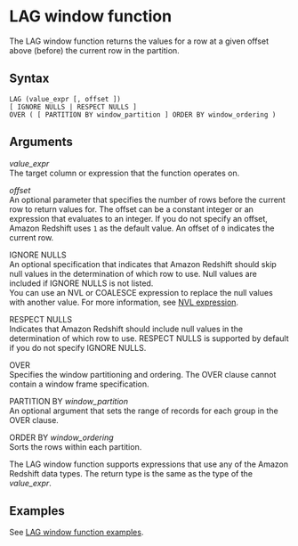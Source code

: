 # LAG window function<a name="r_WF_LAG"></a>

 The LAG window function returns the values for a row at a given offset above \(before\) the current row in the partition\. 

## Syntax<a name="r_WF_LAG-synopsis"></a>

```
LAG (value_expr [, offset ])
[ IGNORE NULLS | RESPECT NULLS ]
OVER ( [ PARTITION BY window_partition ] ORDER BY window_ordering )
```

## Arguments<a name="r_WF_LAG-arguments"></a>

 *value\_expr*   
 The target column or expression that the function operates on\. 

 *offset*   
 An optional parameter that specifies the number of rows before the current row to return values for\. The offset can be a constant integer or an expression that evaluates to an integer\. If you do not specify an offset, Amazon Redshift uses `1` as the default value\. An offset of `0` indicates the current row\. 

IGNORE NULLS   
An optional specification that indicates that Amazon Redshift should skip null values in the determination of which row to use\. Null values are included if IGNORE NULLS is not listed\.   
You can use an NVL or COALESCE expression to replace the null values with another value\. For more information, see [NVL expression](r_NVL_function.md)\. 

RESPECT NULLS   
 Indicates that Amazon Redshift should include null values in the determination of which row to use\. RESPECT NULLS is supported by default if you do not specify IGNORE NULLS\. 

OVER   
Specifies the window partitioning and ordering\. The OVER clause cannot contain a window frame specification\. 

PARTITION BY *window\_partition*   
An optional argument that sets the range of records for each group in the OVER clause\. 

ORDER BY *window\_ordering*   
Sorts the rows within each partition\. 

The LAG window function supports expressions that use any of the Amazon Redshift data types\. The return type is the same as the type of the *value\_expr*\. 

## Examples<a name="r_WF_LAG-examples"></a>

See [LAG window function examples](r_Examples_of_LAG_WF.md)\. 
